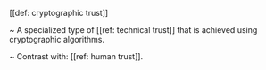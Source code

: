 [[def: cryptographic trust]]

~ A specialized type of [[ref: technical trust]] that is achieved using cryptographic algorithms.

~ Contrast with: [[ref: human trust]].
